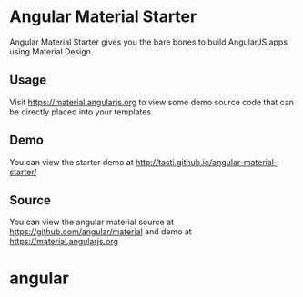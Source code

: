 Angular Material Starter
========================

Angular Material Starter gives you the bare bones to build AngularJS apps using Material Design.

Usage
-----

Visit https://material.angularjs.org to view some demo source code that can be directly placed into your templates.

Demo
----

You can view the starter demo at http://tasti.github.io/angular-material-starter/

Source
------

You can view the angular material source at https://github.com/angular/material and demo at https://material.angularjs.org
# angular
